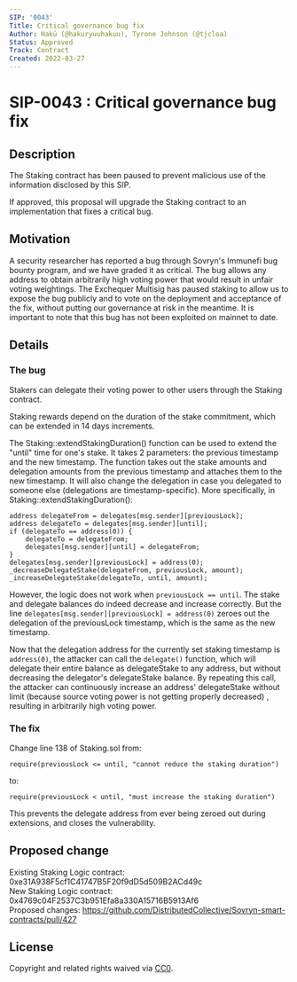 ```yaml
---
SIP: '0043'
Title: Critical governance bug fix
Author: Hakū (@hakuryuuhakuu), Tyrone Johnson (@tjcloa)
Status: Approved
Track: Contract
Created: 2022-03-27
---
```


# SIP-0043 : Critical governance bug fix

## Description  

The Staking contract has been paused to prevent malicious use of the information disclosed by this SIP.

If approved, this proposal will upgrade the Staking contract to an implementation that fixes a critical bug.

## Motivation

A security researcher has reported a bug through Sovryn's Immunefi bug bounty program, and we have graded it as critical. The bug allows any address to obtain arbitrarily high voting power that would result in unfair voting weightings. The Exchequer Multisig has paused staking to allow us to expose the bug publicly and to vote on the deployment and acceptance of the fix, without putting our governance at risk in the meantime. It is important to note that this bug has not been exploited on mainnet to date.

## Details

### The bug

Stakers can delegate their voting power to other users through the Staking contract.

Staking rewards depend on the duration of the stake commitment, which can be extended in 14 days increments.

The Staking::extendStakingDuration() function can be used to extend the "until" time for one's stake. It takes 2 parameters: the previous timestamp and the new timestamp. The function takes out the stake amounts and delegation amounts from the previous timestamp and attaches them to the new timestamp. It will also change the delegation in case you delegated to someone else (delegations are timestamp-specific). More specifically, in Staking::extendStakingDuration():

```
address delegateFrom = delegates[msg.sender][previousLock];
address delegateTo = delegates[msg.sender][until];
if (delegateTo == address(0)) {
    delegateTo = delegateFrom;
    delegates[msg.sender][until] = delegateFrom;
}
delegates[msg.sender][previousLock] = address(0);
_decreaseDelegateStake(delegateFrom, previousLock, amount);
_increaseDelegateStake(delegateTo, until, amount);
```

However, the logic does not work when `previousLock == until`. The stake and delegate balances do indeed decrease and increase correctly. But the line `delegates[msg.sender][previousLock] = address(0)` zeroes out the delegation of the previousLock timestamp, which is the same as the new timestamp.

Now that the delegation address for the currently set staking timestamp is `address(0)`, the attacker can call the `delegate()` function, which will delegate their entire balance as delegateStake to any address, but without decreasing the delegator's delegateStake balance. By repeating this call, the attacker can continuously increase an address' delegateStake without limit (because source voting power is not getting properly decreased) , resulting in arbitrarily high voting power.

### The fix

Change line 138 of Staking.sol from: 

```
require(previousLock <= until, "cannot reduce the staking duration")
```

 to:

```
require(previousLock < until, "must increase the staking duration")
```

This prevents the delegate address from ever being zeroed out during extensions, and closes the vulnerability.

## Proposed change  

Existing Staking Logic contract: 0xe31A938F5cf1C41747B5F20f9dD5d509B2ACd49c  
New Staking Logic contract: 0x4769c04F2537C3b951Efa8a330A15716B5913Af6  
Proposed changes: https://github.com/DistributedCollective/Sovryn-smart-contracts/pull/427

## License
Copyright and related rights waived via [CC0](https://creativecommons.org/publicdomain/zero/1.0/).
